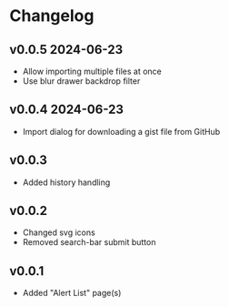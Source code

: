 # Changelog

## v0.0.5 2024-06-23

- Allow importing multiple files at once
- Use blur drawer backdrop filter

## v0.0.4 2024-06-23

- Import dialog for downloading a gist file from GitHub

## v0.0.3

- Added history handling

## v0.0.2

- Changed svg icons
- Removed search-bar submit button

## v0.0.1

- Added "Alert List" page(s)

